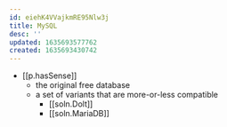 ```yaml
---
id: eiehK4VVajkmRE95Nlw3j
title: MySQL
desc: ''
updated: 1635693577762
created: 1635693430742
---
```


- [[p.hasSense]] 
  - the original free database
  - a set of variants that are more-or-less compatible
    - [[soln.Dolt]]
    - [[soln.MariaDB]]

